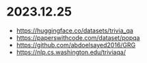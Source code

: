 # 2023.12.25
- https://huggingface.co/datasets/trivia_qa
- https://paperswithcode.com/dataset/popqa
- https://github.com/abdoelsayed2016/GRG
- https://nlp.cs.washington.edu/triviaqa/
